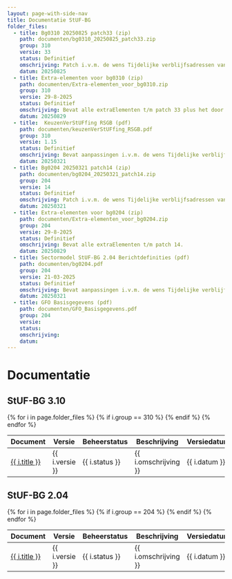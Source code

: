 ```yaml
---
layout: page-with-side-nav
title: Documentatie StUF-BG
folder_files:
  - title: Bg0310 20250825 patch33 (zip)
    path: documenten/bg0310_20250825_patch33.zip
    group: 310
    versie: 33
    status: Definitief
    omschrijving: Patch i.v.m. de wens Tijdelijke verblijfsadressen van niet ingezetene te kunnen uitwisselen. Bevat alle documentatie, schema's en WSDL's behorende bij patch 33 van StUF-BG 3.10 inclusief alle bij de StUF 3.01 onderlaag horende zaken. Tevens bevat de zip het overzicht van de er in verwerkte onderhoudsverzoeken en de lijst met de bij StUF-BG 3.10 horende extraElementen.<br/><br/>In vergelijking met de versie van 2025-03-21 is een kleine typo in het bestand 'bg0310\entiteiten\bg0310_simpleTypes.xsd' gecorrigeerd.
    datum: 20250825
  - title: Extra-elementen voor bg0310 (zip)
    path: documenten/Extra-elementen_voor_bg0310.zip
    group: 310
    versie: 29-8-2025
    status: Definitief
    omschrijving: Bevat alle extraElementen t/m patch 33 plus het door xxllnc aangemelde extraElement 'toegangBouwlaag'.
    datum: 20250829
  - title:  KeuzenVerStUFfing RSGB (pdf)
    path: documenten/keuzenVerStUFfing_RSGB.pdf
    group: 310
    versie: 1.15
    status: Definitief
    omschrijving: Bevat aanpassingen i.v.m. de wens Tijdelijke verblijfsadressen van niet ingezetene te kunnen uitwisselen.
    datum: 20250321
  - title: Bg0204 20250321 patch14 (zip)
    path: documenten/bg0204_20250321_patch14.zip
    group: 204
    versie: 14
    status: Definitief
    omschrijving: Patch i.v.m. de wens Tijdelijke verblijfsadressen van niet ingezetene te kunnen uitwisselen. Bevat alle documentatie, schema's en WSDL behorende bij patch 14 van StUF-BG 2.04 inclusief alle bij de StUF 2.04 onderlaag horende zaken. Tevens bevat de zip het overzicht van de er in verwerkte onderhoudsverzoeken en de lijst met de bij StUF-BG 2.04 horende extraElementen.
    datum: 20250321
  - title: Extra-elementen voor bg0204 (zip)
    path: documenten/Extra-elementen_voor_bg0204.zip
    group: 204
    versie: 29-8-2025
    status: Definitief
    omschrijving: Bevat alle extraElementen t/m patch 14.
    datum: 20250829
  - title: Sectormodel StUF-BG 2.04 Berichtdefinities (pdf)
    path: documenten/bg0204.pdf
    group: 204
    versie: 21-03-2025
    status: Definitief
    omschrijving: Bevat aanpassingen i.v.m. de wens Tijdelijke verblijfsadressen van niet ingezetene te kunnen uitwisselen.
    datum: 20250321
  - title: GFO Basisgegevens (pdf)
    path: documenten/GFO_Basisgegevens.pdf
    group: 204
    versie: 
    status: 
    omschrijving: 
    datum: 
---
```


# Documentatie

## StUF-BG 3.10

<table>
	<thead>
		<tr>
			<th>Document</th><th>Versie</th><th>Beheerstatus</th><th>Beschrijving</th><th>Versiedatum</th>
		</tr>
	</thead>
	<tbody>
		{% for i in page.folder_files %}
			{% if i.group == 310 %} 
				<tr>
					<td>
					  <a href="{{ i.path | base_url }}">
						{{ i.title }}
					  </a>
					</td>
					<td>{{ i.versie }}</td>
					<td>{{ i.status }}</td>
					<td>{{ i.omschrijving }}</td>
					<td>{{ i.datum }}</td>
				</tr>
			{% endif %} 
		{% endfor %}
	</tbody>
</table>

## StUF-BG 2.04

<table>
	<thead>
		<tr>
			<th>Document</th><th>Versie</th><th>Beheerstatus</th><th>Beschrijving</th><th>Versiedatum</th>
		</tr>
	</thead>
	<tbody>
		{% for i in page.folder_files %}
			{% if i.group == 204 %} 
				<tr>
					<td>
					  <a href="{{ i.path | base_url }}">
						{{ i.title }}
					  </a>
					</td>
					<td>{{ i.versie }}</td>
					<td>{{ i.status }}</td>
					<td>{{ i.omschrijving }}</td>
					<td>{{ i.datum }}</td>
				</tr>
			{% endif %} 
		{% endfor %}
	</tbody>
</table>
